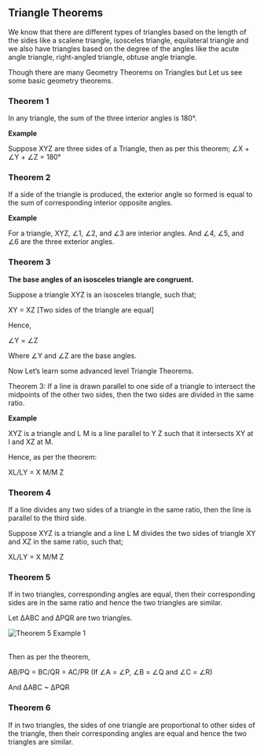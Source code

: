 ## **Triangle Theorems**

We know that there are different types of triangles based on the length of the sides like a scalene triangle, isosceles triangle, equilateral triangle and we also have triangles based on the degree of the angles like the acute angle triangle, right-angled triangle, obtuse angle triangle.

Though there are many Geometry Theorems on Triangles but Let us see some basic geometry theorems. 

### **Theorem 1** 

In any triangle, the sum of the three interior angles is 180°.

**Example** 

Suppose XYZ are three sides of a Triangle, then as per this theorem; ∠X + ∠Y + ∠Z = 180°

### **Theorem 2**

If a side of the triangle is produced, the exterior angle so formed is equal to the sum of corresponding interior opposite angles. 

**Example** 

For a triangle, XYZ, ∠1, ∠2, and ∠3 are interior angles. And ∠4, ∠5, and ∠6 are the three exterior angles.

### **Theorem 3**

**The base angles of an isosceles triangle are congruent.**

Suppose a triangle XYZ is an isosceles triangle, such that;

XY = XZ \[Two sides of the triangle are equal\]

Hence, 

∠Y = ∠Z

Where ∠Y and ∠Z are the base angles.

Now Let’s learn some advanced level Triangle Theorems.

Theorem 3: If a line is drawn parallel to one side of a triangle to intersect the midpoints of the other two sides, then the two sides are divided in the same ratio.

**Example** 

XYZ is a triangle and L M is a line parallel to Y Z such that it intersects XY at l and XZ at M. 

Hence, as per the theorem:

XL/LY = X M/M Z

###  **Theorem 4**

If a line divides any two sides of a triangle in the same ratio, then the line is parallel to the third side.

Suppose XYZ is a triangle and a line L M divides the two sides of triangle XY and XZ in the same ratio, such that;

XL/LY = X M/M Z

### **Theorem 5**

If in two triangles, corresponding angles are equal, then their corresponding sides are in the same ratio and hence the two triangles are similar.

Let ∆ABC and ∆PQR are two triangles.

![Theorem 5 Example 1 ](https://d138zd1ktt9iqe.cloudfront.net/media/seo_landing_files/a20-1603258472.png)

   
Then as per the theorem,

AB/PQ = BC/QR = AC/PR (If ∠A = ∠P, ∠B = ∠Q and ∠C = ∠R)

And ∆ABC ~ ∆PQR

### **Theorem 6** 

If in two triangles, the sides of one triangle are proportional to other sides of the triangle, then their corresponding angles are equal and hence the two triangles are similar.

